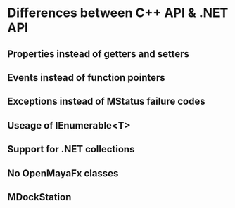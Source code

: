 # Differences between C++ API & .NET API

## Properties instead of getters and setters

## Events instead of function pointers

## Exceptions instead of MStatus failure codes

## Useage of IEnumerable\<T>

## Support for .NET collections

## No OpenMayaFx classes

## MDockStation
